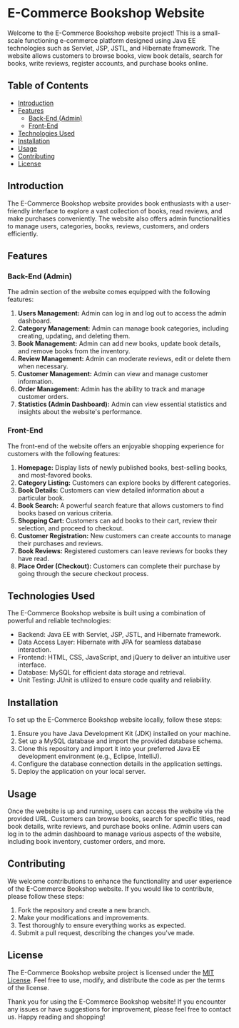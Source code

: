 # E-Commerce Bookshop Website

Welcome to the E-Commerce Bookshop website project! This is a small-scale functioning e-commerce platform designed using Java EE technologies such as Servlet, JSP, JSTL, and Hibernate framework. The website allows customers to browse books, view book details, search for books, write reviews, register accounts, and purchase books online.

## Table of Contents

- [Introduction](#introduction)
- [Features](#features)
  - [Back-End (Admin)](#back-end-admin)
  - [Front-End](#front-end)
- [Technologies Used](#technologies-used)
- [Installation](#installation)
- [Usage](#usage)
- [Contributing](#contributing)
- [License](#license)

## Introduction

The E-Commerce Bookshop website provides book enthusiasts with a user-friendly interface to explore a vast collection of books, read reviews, and make purchases conveniently. The website also offers admin functionalities to manage users, categories, books, reviews, customers, and orders efficiently.

## Features

### Back-End (Admin)

The admin section of the website comes equipped with the following features:

1. **Users Management:** Admin can log in and log out to access the admin dashboard.
2. **Category Management:** Admin can manage book categories, including creating, updating, and deleting them.
3. **Book Management:** Admin can add new books, update book details, and remove books from the inventory.
4. **Review Management:** Admin can moderate reviews, edit or delete them when necessary.
5. **Customer Management:** Admin can view and manage customer information.
6. **Order Management:** Admin has the ability to track and manage customer orders.
7. **Statistics (Admin Dashboard):** Admin can view essential statistics and insights about the website's performance.

### Front-End

The front-end of the website offers an enjoyable shopping experience for customers with the following features:

1. **Homepage:** Display lists of newly published books, best-selling books, and most-favored books.
2. **Category Listing:** Customers can explore books by different categories.
3. **Book Details:** Customers can view detailed information about a particular book.
4. **Book Search:** A powerful search feature that allows customers to find books based on various criteria.
5. **Shopping Cart:** Customers can add books to their cart, review their selection, and proceed to checkout.
6. **Customer Registration:** New customers can create accounts to manage their purchases and reviews.
7. **Book Reviews:** Registered customers can leave reviews for books they have read.
8. **Place Order (Checkout):** Customers can complete their purchase by going through the secure checkout process.

## Technologies Used

The E-Commerce Bookshop website is built using a combination of powerful and reliable technologies:

- Backend: Java EE with Servlet, JSP, JSTL, and Hibernate framework.
- Data Access Layer: Hibernate with JPA for seamless database interaction.
- Frontend: HTML, CSS, JavaScript, and jQuery to deliver an intuitive user interface.
- Database: MySQL for efficient data storage and retrieval.
- Unit Testing: JUnit is utilized to ensure code quality and reliability.

## Installation

To set up the E-Commerce Bookshop website locally, follow these steps:

1. Ensure you have Java Development Kit (JDK) installed on your machine.
2. Set up a MySQL database and import the provided database schema.
3. Clone this repository and import it into your preferred Java EE development environment (e.g., Eclipse, IntelliJ).
4. Configure the database connection details in the application settings.
5. Deploy the application on your local server.

## Usage

Once the website is up and running, users can access the website via the provided URL. Customers can browse books, search for specific titles, read book details, write reviews, and purchase books online. Admin users can log in to the admin dashboard to manage various aspects of the website, including book inventory, customer orders, and more.

## Contributing

We welcome contributions to enhance the functionality and user experience of the E-Commerce Bookshop website. If you would like to contribute, please follow these steps:

1. Fork the repository and create a new branch.
2. Make your modifications and improvements.
3. Test thoroughly to ensure everything works as expected.
4. Submit a pull request, describing the changes you've made.

## License

The E-Commerce Bookshop website project is licensed under the [MIT License](LICENSE). Feel free to use, modify, and distribute the code as per the terms of the license.

Thank you for using the E-Commerce Bookshop website! If you encounter any issues or have suggestions for improvement, please feel free to contact us. Happy reading and shopping!
